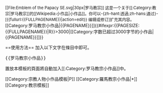 <div class="notice metadata" id="stub" style="font-size: small;">[[File:Emblem of the Papacy SE.svg|30px|罗马教宗]]&nbsp;这是一个关于[[:Category:教宗|罗马教宗]]的[[Wikipedia:小作品|小作品]]。你可以-{zh-hant:透過;zh-hans:通过}-<span class="plainlinks">[{{fullurl:{{FULLPAGENAME}}|action=edit}} 编辑或修订]</span>扩充其内容。</div><includeonly>[[Category:罗马教宗小作品|{{PAGENAME}}]]{{#ifexpr:{{PAGESIZE:{{FULLPAGENAME}}|R}}>3000|[[Category:字数已超过3000字节的小作品|{{PAGENAME}}]]}}</includeonly><noinclude>

==使用方法==
加入以下文字在條目中即可。
<pre>{{罗马教宗小作品}}</pre>

置放本模板的頁面將自動加入[[:Category:罗马教宗小作品]]中。

[[Category:宗教人物小作品模板|P]]
[[Category:羅馬教宗小作品|*]]
[[Category:教宗模板]]

</noinclude>